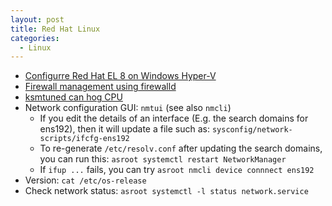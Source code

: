 ```yaml
---
layout: post
title: Red Hat Linux
categories:
  - Linux
---
```

* [Configurre Red Hat EL 8 on Windows Hyper-V](https://developers.redhat.com/rhel8/install-rhel8-hyperv/)
* [Firewall management using firewalld](https://access.redhat.com/documentation/en-us/red_hat_enterprise_linux/7/html/security_guide/sec-viewing_current_status_and_settings_of_firewalld)
* [ksmtuned can hog CPU](https://access.redhat.com/documentation/en-us/red_hat_enterprise_linux/7/html/virtualization_tuning_and_optimization_guide/chap-ksm)
* Network configuration GUI: `nmtui`  (see also `nmcli`)  
  * If you edit the details of an interface (E.g. the search domains for ens192), then it will update a file such as: `sysconfig/network-scripts/ifcfg-ens192`  
  * To re-generate `/etc/resolv.conf` after updating the search domains, you can run this: `asroot systemctl restart NetworkManager`
  * If `ifup ...` fails, you can try `asroot nmcli device connnect ens192`
* Version: `cat /etc/os-release`
* Check network status: `asroot systemctl -l status network.service`  
